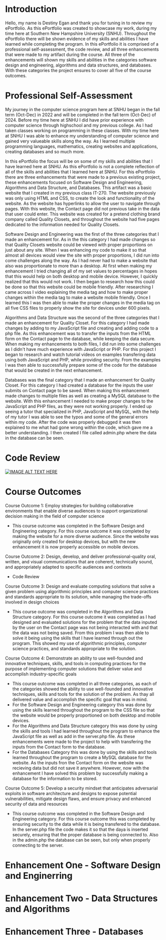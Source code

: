 # Introduction

Hello, my name is Destiny Egan and thank you for tuning in to review my ePortfolio. As this ePortfolio was created to showcase my work, during my time here at Southern New Hampshire University (SNHU). Throughout the ePortfolio there will be shown evidence of my skills and abilities I have learned while completing the program. In this ePortfolio it is comprised of a professional self-assessment, the code review, and all three enhancements that were made to my artifact during the course. All three of the enhancements will shown my skills and abilities in the categories software design and engineering, algorithms and data structures, and databases. With these categories the project ensures to cover all five of the course outcomes.

# Professional Self-Assessment

My journey in the computer science program here at SNHU began in the fall term (Oct-Dec) in 2022 and will be completed in the fall term (Oct-Dec) of 2024. Before my time here at SNHU I did have prior experience with computer science through highschool and my previous college. As I had taken classes working on programming in these classes. With my time here at SNHU I was able to enhance my understanding of computer science and gained very valueable skills along the way. As I learned multiple programming languages, mathematics, creating websites and applications, creating databases and so much more.

In this ePortfolio the focus will be on some of my skills and abilities that I have learned here at SNHU. As this ePortfolio is not a complete reflection of all of the skills and abilities that I learned here at SNHU. For this ePortfolio there are three enhancements that were made to a previous existing project, these enhancements focused on Software Design and Engineering, Algorithms and Data Structure, and Databases. This artifact was a basic website that I created in my previous class IT-270. The website previously was only using HTML and CSS, to create the look and functionality of the website. As the website has hyperlinks to allow the user to navigate through pages. With this website, the Contact page did not previous take in the data that user could enter. This website was created for a pretend clothing brand company called Quality Closets, and throughout the website had five pages dedicated to the information needed for Quality Closets.

Software Design and Engineering was the first of the three categories that I made an enhancement for. As in the this category I had made changes so that Quality Closets website could be viewed with proper proportions on just about any site. When I was enhancing my code to make it so that almost all devices would view the site with proper proportions, I did run into come challenges along the way. As I had never had to make a website that also was proportionate to more than a desktop. At first when making my enhancement I tried changing all of my set values to percentages in hopes that this would help on both desktop and mobile device. However, I quickly realized that this would not work. I then began to research how this could be done so that this website could be mobile friendly. After researching I came across I video explaining the media tag and how to make proper changes within the media tag to make a website mobile friendly. Once I learned this I was then able to make the proper changes in the media tag on all five CSS files to properly show the site for devices under 600 pixels.

Algorithms and Data Structure was the second of the three categories that I made an enhancement for Quality Closet. For this category I had made changes by adding to my JavaScript file and creating and adding code to a php file. As this enhancement was to transfer the inputs from the HTML form on the Contact page to the database, while keeping the data secure. When making my enhancements to both files, I did run into some challenges as I didn't have much experience with JavaScript or PHP. For this project I began to research and watch tutorial videos on examples transfering data using both JavaScript and PHP, while providing security. From the examples I was then able to successfully prepare some of the code for the database that would be created in the next enhancement.

Databases was the final category that I made an enhancement for Quality Closet. For this category I had created a database for the inputs the user submits on Contact page to be saved. When making this enhancement made changes to multiple files as well as creating a MySQL database to the website. With this enhancement I needed to make proper changes to the JavaScript and PHP files, as they were not working properly. I ended up seeing a tutor that specialized in PHP, JavaScript and MySQL, with the help of my tutor I was able to see the typos and some of the general errors within my code. After the code was properly debugged it was then explained to me what had gone wrong within the code, which gave me a better understanding. I then created I file called admin.php where the data in the database can be seen.

# Code Review

[![IMAGE ALT TEXT HERE](https://img.youtube.com/vi/qfSqxkA7Odg/0.jpg)](https://www.youtube.com/watch?v=qfSqxkA7Odg)

# Course Outcomes

Course Outcome 1: Employ strategies for building collaborative environments that enable diverse audiences to support organizational decision making in the field of computer science

-    This course outcome was completed in the Software Design and Engineering category. For this course outcome it was completed by making the website for a more diverse audience. Since the website was originally only created for desktop devices, but with the new enhancement it is now properly accessible on mobile devices.

Course Outcome 2: Design, develop, and deliver professional-quality oral, written, and visual communications that are coherent, technically sound, and appropriately adapted to specific audiences and contexts

-    Code Review

Course Outcome 3: Design and evaluate computing solutions that solve a given problem using algorithmic principles and computer science practices and standards appropriate to its solution, while managing the trade-offs involved in design choices

-    This course outcome was completed in the Algorithms and Data Structure category. For this course outcome it was completed as I had designed and evaluated solutions for the problem that the data inputed by the user on the Contact page was not being interacted with and that the data was not being saved. From this problem I was then able to solve it being using the skills that I have learned through out the program. This showed my use of algorithmic principles, computer science practices, and standards appropriate to the solution.

Course Outcome 4: Demonstrate an ability to use well-founded and innovative techniques, skills, and tools in computing practices for the purpose of implementing computer solutions that deliver value and accomplish industry-specific goals

-    This course outcome was completed in all three categories, as each of the categories showed the ability to use well-founded and innovative techniques, skills and tools for the solution of the problem. As thay all delivered value and accomplish the specific goal that was in mind.
-    For the Software Design and Engineering category this was done by using the skills learned throughout the program to the CSS file so that the website would be properly proportioned on both desktop and mobile devices.
-    For the Algorithms and Data Structure category this was done by using the skills and tools I had learned throughout the program to enhance the JavaScript file as well as add in the server.php file. As these enhancements were made to the project to help with transfering the inputs from the Contact form to the database.
-    For the Databases Category this was done by using the skills and tools learned throughout the program to create a MySQL database for the website. As the inputs fron the Contact form on the website was recieving data but did not save it anywhere. However, now with the enhancement I have solved this problem by successfully making a database for the information to be stored.

Course Outcome 5: Develop a security mindset that anticipates adversarial exploits in software architecture and designs to expose potential vulnerabilities, mitigate design flaws, and ensure privacy and enhanced security of data and resources

-    This course outcome was completed in the Software Design and Engineering category. For this course outcome this was completed by ensuring security to the data while it is being transfered to the database. In the server.php file the code makes it so that the daya is inserted securely, ensuring that the proper database is being connected to. Also in the admin.php the database can be seen, but only when properly connecting to the server.

# Enhancement One - Software Design and Enginerring

# Enhancement Two - Data Structures and Algorithms

# Enhancement Three - Databases
